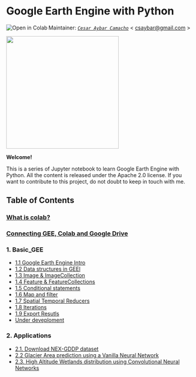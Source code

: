# Google Earth Engine with Python

<a href="https://colab.research.google.com/github/csaybar/EEwPython/blob/master/index.ipynb"><img align="left" src="https://colab.research.google.com/assets/colab-badge.svg" alt="Open in Colab" title="Open and Execute in Google Colaboratory"></a>


Maintainer: [*`Cesar Aybar Camacho`*](https://csaybar.github.io)  < csaybar@gmail.com >

<img src = 'https://sitejerk.com/images/google-earth-logo-png-5.png' width  =300px>

**Welcome!**

This is a series of Jupyter notebook to learn Google Earth Engine with Python. All the content is released under the  Apache 2.0 license. If you want to contribute to this project, do not doubt to keep in touch with me.

## Table of Contents

### [What is colab?](0_WhatIsColab.ipynb)
### [Connecting GEE, Colab and Google Drive ](0_connect.ipynb)

### 1. Basic_GEE
- [1.1 Google Earth Engine Intro](1_1_Intro.ipynb)
- [1.2 Data structures in GEEl](1_2_DataStructures.ipynb)
- [1.3 Image & ImageCollection](1_3_Images.ipynb)
- [1.4 Feature & FeatureCollections](1_4_Features.ipynb)
- [1.5 Conditional statements](1_5_Cond_Statements.ipynb)
- [1.6 Map and filter](1_6_Map_filter.ipynb)
- [1.7 Spatial Temporal Reducers](1_7_Reducers.ipynb)
- [1.8 Iterations](1_8_Iterations.ipynb)
- [1.9 Export Resutls](1.9_ExportResults.ipynb)
- [Under deveploment]()

### 2. Applications
- [2.1. Download NEX-GDDP dataset](x)
- [2.2 Glacier Area prediction using a Vanilla Neural Network](x)
- [2.3. High Altitude Wetlands distribution using Convolutional Neural Networks](x)

